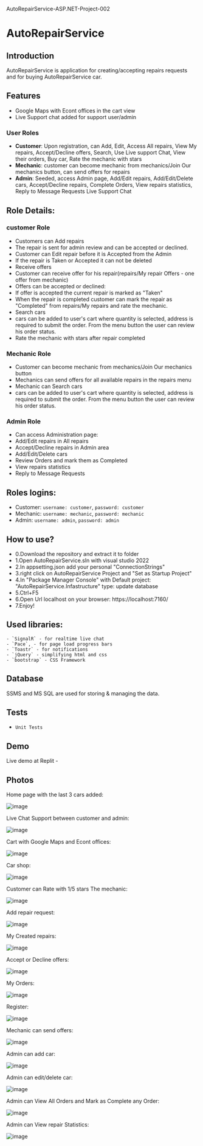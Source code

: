 AutoRepairService-ASP.NET-Project-002

# AutoRepairService

## Introduction
AutoRepairService is application for creating/accepting repairs requests and for buying AutoRepairService car.

## Features
- Google Maps with Econt offices in the cart view
- Live Support chat added for support user/admin

### User Roles
- **Customer**: Upon registration, can Add, Edit, Access All repairs, View My repairs, Accept/Decline offers, Search, Use Live support Chat, View their orders, Buy car, Rate the mechanic with stars
- **Mechanic**: customer can become mechanic from mechanics/Join Our mechanics button, can send offers for repairs
- **Admin**: Seeded, access Admin page, Add/Edit repairs, Add/Edit/Delete cars, Accept/Decline repairs, Complete Orders, View repairs statistics, Reply to Message Requests Live Support Chat

## Role Details:

### customer Role
- Customers can Add repairs  
- The repair is sent for admin review and can be accepted or declined.  
- Customer can Edit repair before it is Accepted from the Admin  
- If the repair is Taken or Accepted it can not be deleted  
- Receive offers  
- Customer can receive offer for his repair(repairs/My repair Offers - one offer from mechanic)  
- Offers can be accepted or declined:  
- If offer is accepted the current repair is marked as "Taken"
- When the repair is completed customer can mark the repair as "Completed" from repairs/My repairs and rate the mechanic.  
- Search cars  
- cars can be added to user's cart where quantity is selected, address is required to submit the order. From the menu button the user can review his order status.  
- Rate the mechanic with stars after repair completed

### Mechanic Role
- Customer can become mechanic from mechanics/Join Our mechanics button  
- Mechanics can send offers for all available repairs in the repairs menu  
- Mechanic can Search cars  
- cars can be added to user's cart where quantity is selected, address is required to submit the order. From the menu button the user can review his order status.

### Admin Role
- Can access Administration page:  
- Add/Edit repairs in All repairs
- Accept/Decline repairs in Admin area 
- Add/Edit/Delete cars
- Review Orders and mark them as Completed  
- View repairs statistics
- Reply to Message Requests

## Roles logins:
- Customer: `username: customer`, `password: customer`
- Mechanic: `username: mechanic`, `password: mechanic`
- Admin: `username: admin`, `password: admin`

## How to use?
- 0.Download the repository and extract it to folder
- 1.Open AutoRepairService.sln with visual studio 2022
- 2.In appsetting.json add your personal "ConnectionStrings"
- 3.right click on AutoRepairService Project and "Set as Startup Project"
- 4.In "Package Manager Console" with Default project: "AutoRepairService.Infastructure" type: update database
- 5.Ctrl+F5
- 6.Open Url localhost on your browser: https://localhost:7160/
- 7.Enjoy!


## Used libraries:
    - `SignalR` - for realtime live chat
    - `Pace`, - for page load progress bars
    - `Toastr` - for notifications 
    - `jQuery` - simplifying html and css
    - `bootstrap` - CSS Framework

## Database

SSMS and MS SQL are used for storing & managing the data.

## Tests

- `Unit Tests`

## Demo
Live demo at Replit -

## Photos

Home page with the last 3 cars added:

![image](Images/Home%20page%20with%20the%20last%203%20cars%20added.png) 

Live Chat Support between customer and admin:


![image](Images/Home%20page%20with%20the%20last%203%20cars%20added.png)


Cart with Google Maps and Econt offices:

![image]()


Car shop:

![image](Images/all%20cars%20for%20sale%20can%20u%20can%20put%20in%20the%20cart.png) 



Customer can Rate with 1/5 stars The mechanic:

![image](Images/customer%20can%20rate%20with%2015%20start%20the%20mechanic.png) 



Add repair request:

![image](Images/Add%20a%20car%20for%20repair.png) 



My Created repairs:

![image](Images/My%20Repair%20Requiests.png) 



Accept or Decline offers:

![image](Images/Admin%20can%20approve%20or%20decline%20repairs.png) 



My Orders:

![image](Images/my%20orders.png) 



Register:

![image](Images/register.png) 



Mechanic can send offers:

![image](Images/mechanic%20can%20send%20repair%20offers.png) 



Admin can add car:

![image](Images/admin%20can%20add%20cars%20for%20sale.png) 



Admin can edit/delete car:

![image](Images/Admin%20can%20edit%20and%20delete%20cars.png) 



Admin can View All Orders and Mark as Complete any Order:

![image](Images/admin%20can%20mark%20the%20orders%20as%20completed.png) 





Admin can View repair Statistics:

![image](Images/app%20total%20Statistics%20repair.png) 
